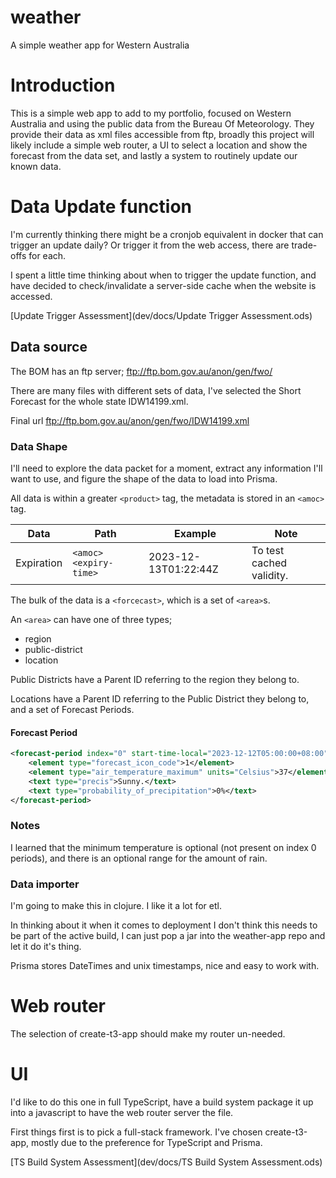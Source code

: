 # weather
A simple weather app for Western Australia

# Introduction

This is a simple web app to add to my portfolio, focused on Western Australia and using the public data from the Bureau Of Meteorology. They provide their data as xml files accessible from ftp, broadly this project will likely include a simple web router, a UI to select a location and show the forecast from the data set, and lastly a system to routinely update our known data.

# Data Update function 

I'm currently thinking there might be a cronjob equivalent in docker that can trigger an update daily? Or trigger it from the web access, there are trade-offs for each.

I spent a little time thinking about when to trigger the update function, and have decided to check/invalidate a server-side cache when the website is accessed.

[Update Trigger Assessment](dev/docs/Update Trigger Assessment.ods)

## Data source

The BOM has an ftp server; ftp://ftp.bom.gov.au/anon/gen/fwo/

There are many files with different sets of data, I've selected the Short Forecast for the whole state IDW14199.xml.

Final url  ftp://ftp.bom.gov.au/anon/gen/fwo/IDW14199.xml

### Data Shape

I'll need to explore the data packet for a moment, extract any information I'll want to use, and figure the shape of the data to load into Prisma. 

All data is within a greater `<product>` tag, the metadata is stored in an `<amoc>` tag.

| Data       | Path                  | Example              | Note                     |
|------------|-----------------------|----------------------|--------------------------|
| Expiration | `<amoc><expiry-time>` | 2023-12-13T01:22:44Z | To test cached validity. |

The bulk of the data is a `<forcecast>`, which is a set of `<area>`s.

An `<area>` can have one of three types;

- region 
- public-district 
- location

Public Districts have a Parent ID referring to the region they belong to.

Locations have a Parent ID referring to the Public District they belong to, and a set of Forecast Periods.

#### Forecast Period 

``` xml
<forecast-period index="0" start-time-local="2023-12-12T05:00:00+08:00" end-time-local="2023-12-13T00:00:00+08:00" start-time-utc="2023-12-11T21:00:00Z" end-time-utc="2023-12-12T16:00:00Z">
    <element type="forecast_icon_code">1</element>
    <element type="air_temperature_maximum" units="Celsius">37</element>
    <text type="precis">Sunny.</text>
    <text type="probability_of_precipitation">0%</text>
</forecast-period>
```

### Notes

I learned that the minimum temperature is optional (not present on index 0 periods), and there is an optional range for the amount of rain.

### Data importer

I'm going to make this in clojure. I like it a lot for etl.

In thinking about it when it comes to deployment I don't think this needs to be part of the active build, I can just pop a jar into the weather-app repo and let it do it's thing.

Prisma stores DateTimes and unix timestamps, nice and easy to work with.

# Web router 

The selection of create-t3-app should make my router un-needed.

# UI 

I'd like to do this one in full TypeScript, have a build system package it up into a javascript to have the web router server the file.

First things first is to pick a full-stack framework. I've chosen create-t3-app, mostly due to the preference for TypeScript and Prisma.

[TS Build System Assessment](dev/docs/TS Build System Assessment.ods)
 

